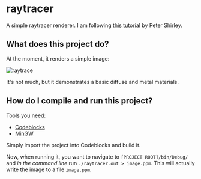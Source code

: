 # raytracer
A simple raytracer renderer. I am following [this tutorial](https://raytracing.github.io/books/RayTracingInOneWeekend.html) by Peter Shirley.

## What does this project do?
At the moment, it renders a simple image:

![raytrace](https://pbs.twimg.com/media/EZipRqHUYAA9Nwf?format=png&name=small)

It's not much, but it demonstrates a basic diffuse and metal materials.

## How do I compile and run this project?
Tools you need:
* [Codeblocks](http://www.codeblocks.org/)
* [MinGW](http://www.mingw.org/)

Simply import the project into Codeblocks and build it.

Now, when running it, you want to navigate to `[PROJECT ROOT]/bin/Debug/` and *in the command line* run `./raytracer.out > image.ppm`. This will actually write the image to a file `image.ppm`.
